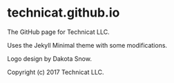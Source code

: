 # technicat.github.io

The GitHub page for Technicat LLC.

Uses the Jekyll Minimal theme with some modifications.

Logo design by Dakota Snow.

Copyright (c) 2017 Technicat LLC.




